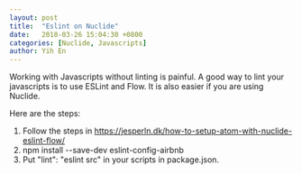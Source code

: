 ```yaml
---
layout: post
title:  "Eslint on Nuclide"
date:   2018-03-26 15:04:30 +0800
categories: [Nuclide, Javascripts]
author: Yih En
---
```


Working with Javascripts without linting is painful. A good way to lint your javascripts is to use ESLint and Flow. It is also easier if you are using Nuclide.

Here are the steps:
1. Follow the steps in https://jesperln.dk/how-to-setup-atom-with-nuclide-eslint-flow/
2. npm install --save-dev eslint-config-airbnb
3. Put "lint": "eslint src" in your scripts in package.json.
